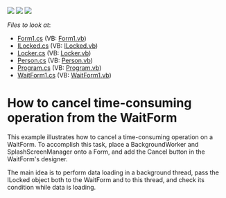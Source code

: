 <!-- default badges list -->
![](https://img.shields.io/endpoint?url=https://codecentral.devexpress.com/api/v1/VersionRange/128619130/13.1.4%2B)
[![](https://img.shields.io/badge/Open_in_DevExpress_Support_Center-FF7200?style=flat-square&logo=DevExpress&logoColor=white)](https://supportcenter.devexpress.com/ticket/details/E4524)
[![](https://img.shields.io/badge/📖_How_to_use_DevExpress_Examples-e9f6fc?style=flat-square)](https://docs.devexpress.com/GeneralInformation/403183)
<!-- default badges end -->
<!-- default file list -->
*Files to look at*:

* [Form1.cs](./CS/WaitFormCanceling/Form1.cs) (VB: [Form1.vb](./VB/WaitFormCanceling/Form1.vb))
* [ILocked.cs](./CS/WaitFormCanceling/ILocked.cs) (VB: [ILocked.vb](./VB/WaitFormCanceling/ILocked.vb))
* [Locker.cs](./CS/WaitFormCanceling/Locker.cs) (VB: [Locker.vb](./VB/WaitFormCanceling/Locker.vb))
* [Person.cs](./CS/WaitFormCanceling/Person.cs) (VB: [Person.vb](./VB/WaitFormCanceling/Person.vb))
* [Program.cs](./CS/WaitFormCanceling/Program.cs) (VB: [Program.vb](./VB/WaitFormCanceling/Program.vb))
* [WaitForm1.cs](./CS/WaitFormCanceling/WaitForm1.cs) (VB: [WaitForm1.vb](./VB/WaitFormCanceling/WaitForm1.vb))
<!-- default file list end -->
# How to cancel time-consuming operation from the WaitForm


<p>This example illustrates how to cancel a time-consuming operation on a WaitForm. To accomplish this task, place a BackgroundWorker and SplashScreenManager onto a Form, and add the Cancel button in the WaitForm's designer.  </p><p>The main idea is to perform data loading in a background thread, pass the ILocked object both to the WaitForm and to this thread, and check its condition while data is loading.</p>

<br/>


